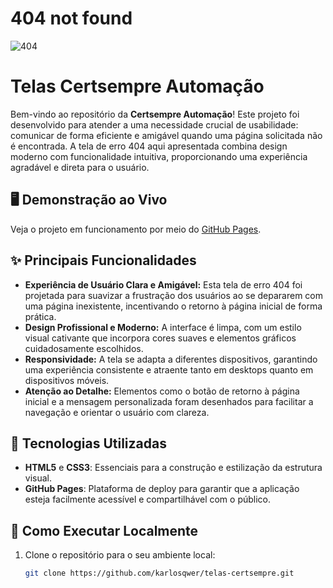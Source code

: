 # 404 not found

![404](https://github.com/user-attachments/assets/4b65fb9a-b1f7-4c85-978c-9378bb3f684a)

# Telas Certsempre Automação

Bem-vindo ao repositório da **Certsempre Automação**! Este projeto foi desenvolvido para atender a uma necessidade crucial de usabilidade: comunicar de forma eficiente e amigável quando uma página solicitada não é encontrada. A tela de erro 404 aqui apresentada combina design moderno com funcionalidade intuitiva, proporcionando uma experiência agradável e direta para o usuário.

## 🖥️ Demonstração ao Vivo

Veja o projeto em funcionamento por meio do [GitHub Pages](https://karlosqwer.github.io/telas-certsempre/).

## ✨ Principais Funcionalidades

- **Experiência de Usuário Clara e Amigável:** Esta tela de erro 404 foi projetada para suavizar a frustração dos usuários ao se depararem com uma página inexistente, incentivando o retorno à página inicial de forma prática.
- **Design Profissional e Moderno:** A interface é limpa, com um estilo visual cativante que incorpora cores suaves e elementos gráficos cuidadosamente escolhidos.
- **Responsividade:** A tela se adapta a diferentes dispositivos, garantindo uma experiência consistente e atraente tanto em desktops quanto em dispositivos móveis.
- **Atenção ao Detalhe:** Elementos como o botão de retorno à página inicial e a mensagem personalizada foram desenhados para facilitar a navegação e orientar o usuário com clareza.

## 🔧 Tecnologias Utilizadas

- **HTML5** e **CSS3**: Essenciais para a construção e estilização da estrutura visual.
- **GitHub Pages**: Plataforma de deploy para garantir que a aplicação esteja facilmente acessível e compartilhável com o público.

## 📂 Como Executar Localmente

1. Clone o repositório para o seu ambiente local:
   ```bash
   git clone https://github.com/karlosqwer/telas-certsempre.git
